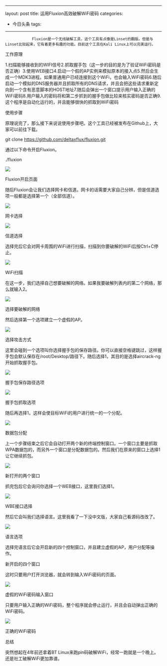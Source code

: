 
---
layout: post
title: 运用Fluxion高效破解WiFi密码
categories:
- 今日头条
tags:
---
				Fluxion是一个无线破解工具，这个工具有点像是Linset的翻版。但是与Linset比较起来，它有着更多有趣的功能。目前这个工具在Kali Linux上可以完美运行。

工作原理

1.扫描能够接收到的WIFI信号2.抓取握手包（这一步的目的是为了验证WiFi密码是否正确）3.使用WEB接口4.启动一个假的AP实例来模拟原本的接入点5.然后会生成一个MDK3进程。如果普通用户已经连接到这个WiFi，也会输入WiFi密码6.随后启动一个模拟的DNS服务器并且抓取所有的DNS请求，并且会把这些请求重新定向到一个含有恶意脚本的HOST地址7.随后会弹出一个窗口提示用户输入正确的WiFi密码8.用户输入的密码将和第二步抓到的握手包做比较来核实密码是否正确9.这个程序是自动化运行的，并且能够很快的抓取到WiFi密码

使用步骤

原理说完了，那么接下来说说使用步骤吧。这个工具已经被发布在Github上，大家可以前往下载。

git clone https://github.com/deltaxflux/fluxion.git

通过以下命令开启Fluxion。

./fluxion

![](http://p2.pstatp.com/large/7f90007d23469d357d6)

Fluxion开启页面

随后Fluxion会让我们选择网卡和信道。网卡的话需要大家自己分辨，但是信道选项一般都是选择第一个（全部信道）。

![](http://p3.pstatp.com/large/7fb0007d5dc414fedf8)

网卡选择

![](http://p3.pstatp.com/large/7fd0007d692c659fb85)

信道选择

选择完后它会对网卡周围的WiFi进行扫描，扫描到你要破解的WiFi后按Ctrl+C停止。

![](http://p1.pstatp.com/large/7fa0007d197c1433b71)

WiFi扫描

在这一步，我们选择自己想要破解的网络。如果我要破解列表内的第二个网络，那么就输入2。

![](http://p9.pstatp.com/large/7fc0007d724953d16a3)

选择要破解的网络

然后选择第一个选项建立一个虚假的AP。

![](http://p3.pstatp.com/large/7fb0007d5dd76b5e320)

选择攻击方式

这里会碰到一个选项叫你选择握手包的保存路径。你可以直接空格键跳过，这样握手包会默认保存在/root/Desktop/路径下。随后选择1，其目的是选择aircrack-ng开始抓取握手包。

![](http://p3.pstatp.com/large/7fa0007d19543c65c69)

握手包保存路径选项

![](http://p3.pstatp.com/large/7fd0007d69340e390df)

握手包抓取选项

随后再选择1，这样会使目标WiFi的用户进行统一的一个分配。

![](http://p3.pstatp.com/large/7fa0007d196896553c9)

数据包分配

上一个步骤结束之后它会自动打开两个新的终端控制窗口。一个窗口主要是抓取WPA数据包的，而另外一个窗口是分配数据包的。然后我们在原来的窗口上选择1让它继续抓包。

![](http://p3.pstatp.com/large/7fd0007d6947c98e01a)

新打开的两个窗口

抓完包后它会询问你选择一个WEB接口，这里我们选择1。

![](http://p3.pstatp.com/large/7fc0007d725536253b0)

WBE接口选择

然后它会叫我们选择语言。这里我看了一下没中文版，大家自己看源码改改了。

![](http://p1.pstatp.com/large/7f90007d235a5ef86d5)

语言选项

选择完语言后它会开启新的四个控制窗口，并且建立虚假的AP，用户分配等操作。

新开启的四个窗口

这时只要用户打开浏览器，就会转到输入WiFi密码的页面。

![](http://p1.pstatp.com/large/7fb0007d5de1e4eb27f)

虚假的WiFi密码输入窗口

只要用户输入正确的WiFi密码，整个程序就会停止运行，并且会自动弹出正确的WiFi密码。

![](http://p3.pstatp.com/large/7fa0007d19861edb000)

正确的WiFi密码

总结

突然想起在4年前还拿着BT Linux来跑pin码破解WiFi，经常一跑就是一个晚上。还是社工破解WiFi更加靠谱。